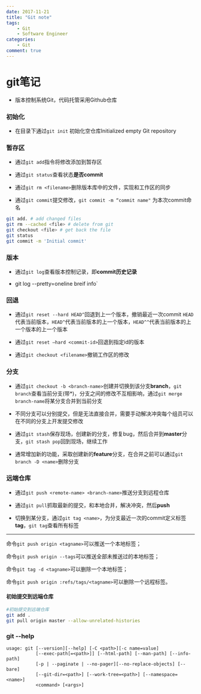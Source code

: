 ```yaml
---
date: 2017-11-21
title: "Git note"
tags:
    - Git
    - Software Engineer
categories:
    - Git
comment: true
---
```


# git笔记

- 版本控制系统Git，代码托管采用Github仓库

### 初始化

- 在目录下通过`git init` 初始化空仓库Initialized empty Git repository

### 暂存区

- 通过`git add`指令将修改添加到暂存区

- 通过`git status`查看状态**是否commit**

- 通过`git rm <filename>`删除版本库中的文件，实现和工作区的同步

- 通过`git commit`提交修改，`git commit -m “commit name"` 为本次commit命名

```bash
git add. # add changed files
git rm --cached <file> # delete from git
git checkout <file> # get back the file
git status
git commit -m 'Initial commit'
```

### 版本

- 通过`git log`查看版本控制记录，即**commit历史记录**

- git log --pretty=oneline breif info`

### 回退

- 通过`git reset --hard HEAD^`回退到上一个版本，撤销最近一次commit `HEAD`代表当前版本，`HEAD^`代表当前版本的上一个版本，`HEAD^^`代表当前版本的上一个版本的上一个版本

- 通过`git reset —hard <commit-id>`回退到指定id的版本

- 通过`git checkout <filename>`撤销工作区的修改

### 分支

- 通过`git checkout -b <branch-name>`创建并切换到该分支**branch**，`git branch`查看当前分支(带\*)，分支之间的修改不互相影响，通过`git merge branch-name`将某分支合并到当前分支

- 不同分支可以分别提交，但是无法直接合并，需要手动解决冲突每个组员可以在不同的分支上开发提交修改

- 通过`git stash`保存现场，创建新的分支，修复bug，然后合并到**master**分支，`git stash pop`回到现场，继续工作

- 通常增加新的功能，采取创建新的**feature**分支，在合并之前可以通过`git branch -D <name>`删除分支

### 远端仓库

- 通过`git push <remote-name> <branch-name>`推送分支到远程仓库

- 通过`git pull`抓取最新的提交，和本地合并，解决冲突，然后**push**

- 切换到某分支，通过`git tag <name>`，为分支最近一次的commit定义标签**tag**，`git tag`查看所有标签 

---

命令`git push origin <tagname>`可以推送一个本地标签； 

命令`git push origin --tags`可以推送全部未推送过的本地标签； 

命令`git tag -d <tagname>`可以删除一个本地标签； 

命令`git push origin :refs/tags/<tagname>`可以删除一个远程标签。 

#### 初始提交到远端仓库

```bash
#初始提交到远端仓库
git add .
git pull origin master --allow-unrelated-histories
```

### git --help

```
usage: git [--version][--help] [-C <path>][-c name=value]
           [--exec-path[=<path>]] [--html-path] [--man-path] [--info-path]
           [-p | --paginate | --no-pager][--no-replace-objects] [--bare]
           [--git-dir=<path>] [--work-tree=<path>] [--namespace=<name>]
           <command> [<args>]
```